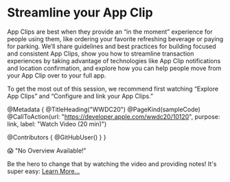 # Streamline your App Clip

App Clips are best when they provide an “in the moment” experience for people using them, like ordering your favorite refreshing beverage or paying for parking. We’ll share guidelines and best practices for building focused and consistent App Clips, show you how to streamline transaction experiences by taking advantage of technologies like App Clip notifications and location confirmation, and explore how you can help people move from your App Clip over to your full app. 

To get the most out of this session, we recommend first watching “Explore App Clips” and “Configure and link your App Clips.”

@Metadata {
   @TitleHeading("WWDC20")
   @PageKind(sampleCode)
   @CallToAction(url: "https://developer.apple.com/wwdc20/10120", purpose: link, label: "Watch Video (20 min)")

   @Contributors {
      @GitHubUser(<replace this with your GitHub handle>)
   }
}

😱 "No Overview Available!"

Be the hero to change that by watching the video and providing notes! It's super easy:
 [Learn More…](https://wwdcnotes.github.io/WWDCNotes/documentation/wwdcnotes/contributing)
